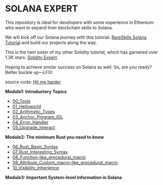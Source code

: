 # SOLANA EXPERT

This repository is ideal for developers with some experience in Ethereum who want to expand their blockchain skills to Solana.

We will kick off our Solana journey with this tutorial: [RareSkills Solana Tutorial](https://www.rareskills.io/solana-tutorial) and build our projects along the way.

This is the twin sister of my other Solidity tutorial, which has garnered over 1.3K stars: [Solidity Expert](https://github.com/dukedaily/solidity-expert).

Hoping to achieve similar success on Solana as well. So, are you ready? Better buckle up—LFG!

source code: [Hit me harder](https://github.com/dukedaily/solana-expert-code/tree/main)



**Module1: Introductory Topics**

* [00_Tools](00_Tools/README.md)
* [01_Helloworld](01_Helloworld/README.md)
* [02_Arithmetic_Types](02_Arithmetic_Types/README.md)
* [03_Anchor_Program_IDL](03_Anchor_Program_IDL/README.md)
* [04_Error_Handler](04_Error_Handler/README.md)
* [05_Upgrade_Interact](05_Upgrade_Interact/README.md)

**Module2: The minimum Rust you need to know**

* [06_Rust_Basic_Syntax](06_Rust_Basic_Syntax/README.md)
* [07_Rust_Interesting_Syntax](07_Rust_Interesting_Syntax/README.md)
* [08_Function-like_procedural_macro](08_Function-like_procedural_macro/README.md)
* [09_Attribute_Custom_macro-like_procedural_macro](09_Attribute_Custom_macro/README.md)
* [10_Visibility_Inherience](10_Visibility_Inherience/README.md)

**Module3: Important System-level Information in Solana**
